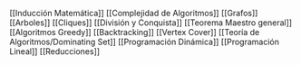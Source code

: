 [[Inducción Matemática]]
[[Complejidad de Algoritmos]]
[[Grafos]]
[[Arboles]]
[[Cliques]]
[[División y Conquista]]
[[Teorema Maestro general]]
[[Algoritmos Greedy]]
[[Backtracking]]
[[Vertex Cover]]
[[Teoría de Algoritmos/Dominating Set]]
[[Programación Dinámica]]
[[Programación Lineal]]
[[Reducciones]]

